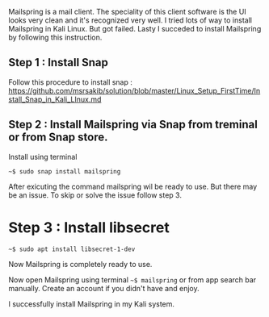 Mailspring is a mail client. The speciality of this client software is the UI looks very clean and it's recognized very well.
I tried lots of way to install Mailspring in Kali Linux. But got failed. Lasty I succeded to install Mailspring by following this instruction.

## Step 1 : Install Snap 

Follow this procedure to install snap : https://github.com/msrsakib/solution/blob/master/Linux_Setup_FirstTime/Install_Snap_in_Kali_LInux.md

## Step 2 : Install Mailspring via Snap from treminal or from Snap store.

Install using terminal 

`~$ sudo snap install mailspring`

After exicuting the command mailspring wil be ready to use. But there may be an issue. To skip or solve the issue follow step 3.

# Step 3 : Install libsecret

`~$ sudo apt install libsecret-1-dev`

Now Mailspring is completely ready to use.

Now open Mailspring using terminal `~$ mailspring` or from app search bar manually. Create an account if you didn't have and enjoy.

I successfully install Mailspring in my Kali system.

